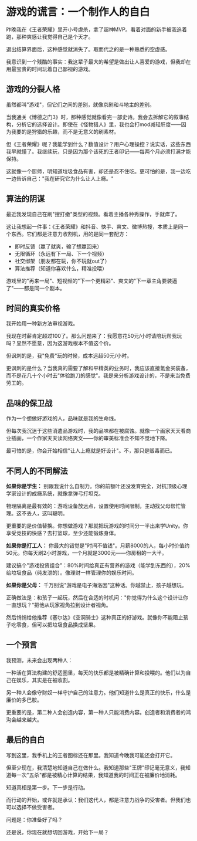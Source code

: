 # 游戏的谎言：一个制作人的自白

昨晚我在《王者荣耀》里开小号虐杀，拿了超神MVP。看着对面的新手被我追着跑，那种爽感让我觉得自己是个天才。

退出结算界面后，这种感觉就消失了。取而代之的是一种熟悉的空虚感。

我意识到一个残酷的事实：我这辈子最大的希望是做出让人喜爱的游戏，但我却在用最宝贵的时间玩着自己鄙视的游戏。

## 游戏的分裂人格

虽然都叫"游戏"，但它们之间的差别，就像京剧和斗地主的差别。

当我通关《博德之门3》时，那种感觉就像看完一部史诗。我会去拆解它的叙事结构，分析它的选择设计。即使在《怪物猎人》里，我也会打mod减轻肝度——因为我要的是狩猎的乐趣，而不是无意义的刷素材。

但《王者荣耀》呢？我能学到什么？数值设计？用户心理操控？说实话，这些东西我早就懂了。我继续玩，只是因为那个该死的王者印记——每两个月必须打满才能保持。

这就像一个厨师，明知道垃圾食品有害，却还是忍不住吃。更可怕的是，我一边吃一边告诉自己："我在研究它为什么让人上瘾。"

## 算法的阴谋

最近我发现自己在刷"搜打撤"类型的视频。看着主播各种秀操作，手就痒了。

这让我想起一件事：《王者荣耀》和抖音、快手、爽文、微博热搜，本质上是同一个东西。它们都是注意力收割机，用的是同一套配方：
- 即时反馈（赢了就爽，输了想赢回来）
- 无限循环（永远有下一局、下一个视频）
- 社交绑架（朋友都在玩，你不玩就out了）
- 算法推荐（知道你喜欢什么，精准投喂）

游戏里的"再来一局"、短视频的"下一个更精彩"、爽文的"下一章主角要装逼了"——都是同一个剧本。

## 时间的真实价格

我开始用一种新方法审视游戏。

我现在时薪肯定超过100了。那么问题来了：我愿意花50元/小时请陪玩帮我玩吗？显然不愿意，因为这游戏根本不值这个价。

但讽刺的是，我"免费"玩的时候，成本远超50元/小时。

更讽刺的是什么？当我真的需要了解和平精英的业务时，我应该直接氪金买装备，而不是花几十个小时去"体验跑刀的感觉"。我是来分析游戏设计的，不是来当免费劳工的。

## 品味的保卫战

作为一个想做好游戏的人，品味就是我的生命线。

但每次我沉迷于这些消遣品游戏时，我的品味都在被腐蚀。就像一个画家天天看商业插画，一个作家天天读网络爽文——你的审美标准会不知不觉地下降。

最可怕的是，你会开始相信"让人上瘾就是好设计"。不，那只是贩毒而已。

## 不同人的不同解法

**如果你是学生：**
别跟我说什么自制力。你的前额叶还没发育完全，对抗顶级心理学家设计的成瘾系统，就像拿弹弓打坦克。

物理隔离是最有效的：游戏设备放远点，设置使用时间限制，主动找父母帮忙管理。这不丢人，这叫聪明。

更重要的是价值替换。你想做游戏？那就把玩游戏的时间分一半出来学Unity。你享受竞技的快感？去打篮球，至少还能锻炼身体。

**如果你是打工人：**
你最大的错觉是"时间不值钱"。月薪8000的人，每小时价值约50元。你每天刷2小时游戏，一个月就是3000元——你房租的一大半。

建议搞个"游戏投资组合"：80%时间给真正有营养的游戏（能学到东西的），20%给垃圾食品（纯发泄的）。像理财一样管理你的娱乐时间。

**如果你是父母：**
千万别说"游戏是电子海洛因"这种话。你越禁止，孩子越想玩。

正确做法是：和孩子一起玩，然后在合适的时机问："你觉得为什么这个设计让你一直想玩？"把他从玩家视角拉到设计者视角。

然后悄悄给他推荐《塞尔达》《空洞骑士》这种真正的好游戏。就像你不能阻止孩子吃零食，但可以把垃圾食品换成坚果。

## 一个预言

我预测，未来会出现两种人：

一种活在算法构建的舒适圈里，每天的快乐都是被精确计算和投喂的。他们以为自己在娱乐，其实是在被收割。

另一种人会像守财奴一样守护自己的注意力。他们知道什么是真正的快乐，什么是廉价的多巴胺。

更重要的是，第二种人会创造内容，第一种人只能消费内容。创造者和消费者的鸿沟会越来越大。

## 最后的自白

写到这里，我手机上的王者图标还在那里。我知道今晚我可能还会打开它。

但至少现在，我清楚地知道自己在做什么。我知道那些"王牌"印记毫无意义，我知道每一次"五杀"都是被精心计算的结果，我知道我的时间正在被廉价地消耗。

知道真相是第一步。下一步是行动。

而行动的开始，或许就是承认：我们这代人，都是注意力战争的受害者。但我们也可以选择不做受害者。

问题是：你准备好了吗？

还是说，你现在就想切回游戏，开始下一局？